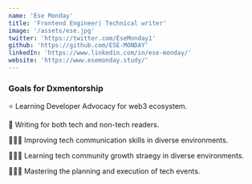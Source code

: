 ```yaml
---
name: 'Ese Monday'
title: 'Frontend Engineer| Technical writer'
image: '/assets/ese.jpg'
twitter: 'https://twitter.com/EseMonday1'
github: 'https://github.com/ESE-MONDAY'
linkedIn: 'https://www.linkedin.com/in/ese-monday/'
website: 'https://www.esemonday.study/'
---
```


<div>
  <h3>Goals for Dxmentorship</h3>

⭐ Learning Developer Advocacy for web3 ecosystem.

📝 Writing for both tech and non-tech readers.

👨🏽‍💻 Improving tech communication skills in diverse environments.

👨🏽‍💻 Learning tech community growth straegy  in diverse environments.

👨🏽‍💻 Mastering the planning and execution of tech events.

</div>

